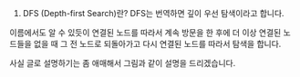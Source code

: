 1. DFS (Depth-first Search)란?
DFS는 번역하면 깊이 우선 탐색이라고 합니다.

이름에서도 알 수 있듯이 연결된 노드를 따라서 계속 방문을 한 후에 더 이상 연결된 노드들을 없을 때 그 전 노드로 되돌아가고 다시 연결된 노드를 따라서 탐색을 합니다.

사실 글로 설명하기는 좀 애매해서 그림과 같이 설명을 드리겠습니다.

